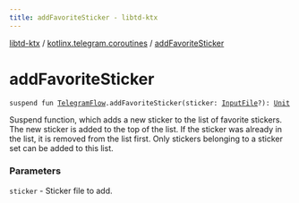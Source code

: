 ```yaml
---
title: addFavoriteSticker - libtd-ktx
---
```


[libtd-ktx](../index.html) / [kotlinx.telegram.coroutines](index.html) / [addFavoriteSticker](./add-favorite-sticker.html)

# addFavoriteSticker

`suspend fun `[`TelegramFlow`](../kotlinx.telegram.core/-telegram-flow/index.html)`.addFavoriteSticker(sticker: `[`InputFile`](https://tdlibx.github.io/td/docs/org/drinkless/td/libcore/telegram/TdApi.InputFile.html)`?): `[`Unit`](https://kotlinlang.org/api/latest/jvm/stdlib/kotlin/-unit/index.html)

Suspend function, which adds a new sticker to the list of favorite stickers. The new sticker is
added to the top of the list. If the sticker was already in the list, it is removed from the list
first. Only stickers belonging to a sticker set can be added to this list.

### Parameters

`sticker` - Sticker file to add.